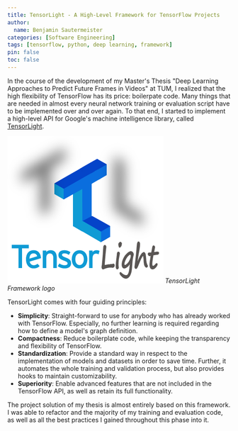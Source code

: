```yaml
---
title: TensorLight - A High-Level Framework for TensorFlow Projects
author:
  name: Benjamin Sautermeister
categories: [Software Engineering]
tags: [tensorflow, python, deep learning, framework]
pin: false
toc: false
---
```


In the course of the development of my Master's Thesis "Deep Learning Approaches to Predict Future Frames in Videos" at TUM,
I realized that the high flexibility of TensorFlow has its price: boilerpate code.
Many things that are needed in almost every neural network training or evaluation script have to be implemented
over and over again. To that end, I started to implement a high-level API for Google's machine intelligence library,
called [TensorLight](https://github.com/b3nk4n/tensorlight).

![TensorLight](/assets/images/posts/2016/tensorlight.png)
_TensorLight Framework logo_

TensorLight comes with four guiding principles:
- **Simplicity**: Straight-forward to use for anybody who has already worked with TensorFlow. Especially,
  no further learning is required regarding how to define a model's graph definition.
- **Compactness**: Reduce boilerplate code, while keeping the transparency and flexibility of TensorFlow.
- **Standardization**: Provide a standard way in respect to the implementation of models and datasets in order to save time.
  Further, it automates the whole training and validation process, but also provides hooks to maintain customizability.
- **Superiority**: Enable advanced features that are not included in the TensorFlow API, as well as retain its full functionality.

The project solution of my thesis is almost entirely based on this framework. I was able to refactor and the majority of my
training and evaluation code, as well as all the best practices I gained throughout this phase into it.
